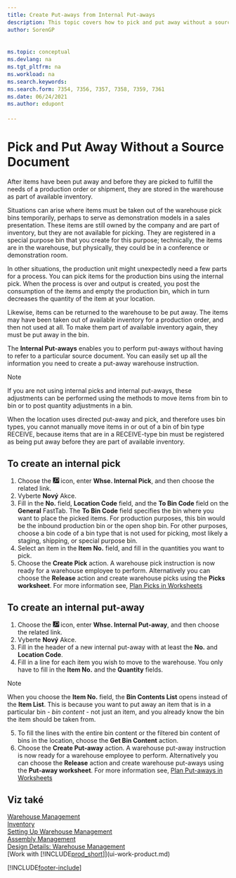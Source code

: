 ```yaml
---
title: Create Put-aways from Internal Put-aways
description: This topic covers how to pick and put away without a source document, both how to create an internal pick, and how to create an internal put-away.
author: SorenGP


ms.topic: conceptual
ms.devlang: na
ms.tgt_pltfrm: na
ms.workload: na
ms.search.keywords:
ms.search.form: 7354, 7356, 7357, 7358, 7359, 7361
ms.date: 06/24/2021
ms.author: edupont

---
```

# Pick and Put Away Without a Source Document
After items have been put away and before they are picked to fulfill the needs of a production order or shipment, they are stored in the warehouse as part of available inventory.

Situations can arise where items must be taken out of the warehouse pick bins temporarily, perhaps to serve as demonstration models in a sales presentation. These items are still owned by the company and are part of inventory, but they are not available for picking. They are registered in a special purpose bin that you create for this purpose; technically, the items are in the warehouse, but physically, they could be in a conference or demonstration room.

In other situations, the production unit might unexpectedly need a few parts for a process. You can pick items for the production bins using the internal pick. When the process is over and output is created, you post the consumption of the items and empty the production bin, which in turn decreases the quantity of the item at your location.

Likewise, items can be returned to the warehouse to be put away. The items may have been taken out of available inventory for a production order, and then not used at all. To make them part of available inventory again, they must be put away in the bin.

The **Internal Put-aways** enables you to perform put-aways without having to refer to a particular source document. You can easily set up all the information you need to create a put-away warehouse instruction.

> [!NOTE]  
> If you are not using internal picks and internal put-aways, these adjustments can be performed using the methods to move items from bin to bin or to post quantity adjustments in a bin.
>
> When the location uses directed put-away and pick, and therefore uses bin types, you cannot manually move items in or out of a bin of bin type RECEIVE, because items that are in a RECEIVE-type bin must be registered as being put away before they are part of available inventory.

## To create an internal pick
1. Choose the ![Lightbulb that opens the Tell Me feature.](media/ui-search/search_small.png "Tell me what you want to do") icon, enter **Whse. Internal Pick**, and then choose the related link.
2. Vyberte **Nový** Akce.
3. Fill in the **No.** field, **Location Code** field, and the **To Bin Code** field on the **General** FastTab. The **To Bin Code** field specifies the bin where you want to place the picked items. For production purposes, this bin would be the inbound production bin or the open shop bin. For other purposes, choose a bin code of a bin type that is not used for picking, most likely a staging, shipping, or special purpose bin.
4. Select an item in the **Item No.** field, and fill in the quantities you want to pick.
5. Choose the **Create Pick** action. A warehouse pick instruction is now ready for a warehouse employee to perform. Alternatively you can choose the **Release** action and create warehouse picks using the **Picks worksheet**. For more information see,  [Plan Picks in Worksheets](warehouse-how-to-plan-picks-in-worksheets.md)

## To create an internal put-away
1. Choose the ![Lightbulb that opens the Tell Me feature.](media/ui-search/search_small.png "Tell me what you want to do") icon, enter **Whse. Internal Put-away**, and then choose the related link.
2. Vyberte **Nový** Akce.
3. Fill in the header of a new internal put-away with at least the **No.** and **Location Code**.
4. Fill in a line for each item you wish to move to the warehouse. You only have to fill in the **Item No.** and the **Quantity** fields.

> [!NOTE]  
> When you choose the **Item No.** field, the **Bin Contents List** opens instead of the **Item List**. This is because you want to put away an item that is in a particular bin - *bin content* - not just an item, and you already know the bin the item should be taken from.  <!--If you filled in **From Bin Code** in the header, the bin content will be filtered by value defined in the **From Bin Code**.-->
5. To fill the lines with the entire bin content or the filtered bin content of bins in the location, choose the **Get Bin Content** action.
6. Choose the **Create Put-away** action. A warehouse put-away instruction is now ready for a warehouse employee to perform. Alternatively you can choose the **Release** action and create warehouse put-aways using the **Put-away worksheet**. For more information see,  [Plan Put-aways in Worksheets](warehouse-how-to-plan-put-aways-in-worksheets.md)

## Viz také
[Warehouse Management](warehouse-manage-warehouse.md)  
[Inventory](inventory-manage-inventory.md)  
[Setting Up Warehouse Management](warehouse-setup-warehouse.md)  
[Assembly Management](assembly-assemble-items.md)  
[Design Details: Warehouse Management](design-details-warehouse-management.md)  
[Work with [!INCLUDE[prod_short](includes/prod_short.md)]](ui-work-product.md)


[!INCLUDE[footer-include](includes/footer-banner.md)]
